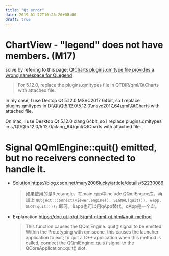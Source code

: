 ```yaml
---
title: "Qt error"
date: 2019-01-22T16:26:20+08:00
draft: true
---
```


# ChartView - "legend" does not have members. (M17)
solve by refering to this page: [QtCharts plugins.qmltype file provides a wrong namespace for QLegend](https://bugreports.qt.io/browse/QTBUG-51704)

>For 5.12.0, replace the plugins.qmltypes file in QTDIR/qml/QtCharts with attached file.

In my case, I use Destop Qt 5.12.0 MSVC2017 64bit, so I replace plugins.qmltypes in D:\Qt\Qt5.12.0\5.12.0\msvc2017_64\qml\QtCharts with attached file.

On mac, I use Desktop Qt 5.12.0 clang 64bit, so I replace plugins.qmltypes in ~/Qt/Qt5.12.0/5.12.0/clang_64/qml/QtCharts with attached file.

# Signal QQmlEngine::quit() emitted, but no receivers connected to handle it.
- Solution <https://blog.csdn.net/mary2006lucky/article/details/52230086>
    >如果使用的是Rectangle，在main.cpp中include QQmlEngine库，再加上
    `QObject::connect(viewer.engine(), SIGNAL(quit()), &app, SLOT(quit()));`
    即可。&app也可以用qApp替代。qApp是一个宏。
- Explanation <https://doc.qt.io/qt-5/qml-qtqml-qt.html#quit-method>
    >This function causes the QQmlEngine::quit() signal to be emitted. Within the Prototyping with qmlscene, this causes the launcher application to exit; to quit a C++ application when this method is called, connect the QQmlEngine::quit() signal to the QCoreApplication::quit() slot.

